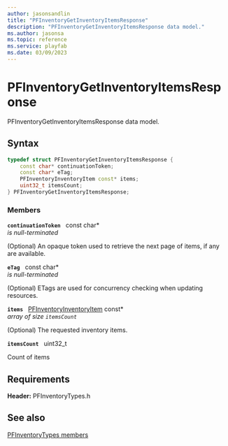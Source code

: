 ```yaml
---
author: jasonsandlin
title: "PFInventoryGetInventoryItemsResponse"
description: "PFInventoryGetInventoryItemsResponse data model."
ms.author: jasonsa
ms.topic: reference
ms.service: playfab
ms.date: 03/09/2023
---
```


# PFInventoryGetInventoryItemsResponse  

PFInventoryGetInventoryItemsResponse data model.  

## Syntax  
  
```cpp
typedef struct PFInventoryGetInventoryItemsResponse {  
    const char* continuationToken;  
    const char* eTag;  
    PFInventoryInventoryItem const* items;  
    uint32_t itemsCount;  
} PFInventoryGetInventoryItemsResponse;  
```
  
### Members  
  
**`continuationToken`** &nbsp; const char*  
*is null-terminated*  
  
(Optional) An opaque token used to retrieve the next page of items, if any are available.
  
**`eTag`** &nbsp; const char*  
*is null-terminated*  
  
(Optional) ETags are used for concurrency checking when updating resources.
  
**`items`** &nbsp; [PFInventoryInventoryItem](pfinventoryinventoryitem.md) const*  
*array of size `itemsCount`*  
  
(Optional) The requested inventory items.
  
**`itemsCount`** &nbsp; uint32_t  
  
Count of items
  
  
## Requirements  
  
**Header:** PFInventoryTypes.h
  
## See also  
[PFInventoryTypes members](../pfinventorytypes_members.md)  

  
  
